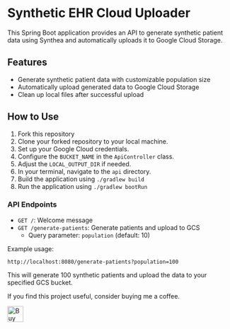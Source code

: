 # Synthetic EHR Cloud Uploader

This Spring Boot application provides an API to generate synthetic patient data using Synthea and automatically uploads it to Google Cloud Storage.

## Features

- Generate synthetic patient data with customizable population size
- Automatically upload generated data to Google Cloud Storage
- Clean up local files after successful upload

## How to Use

1. Fork this repository
2. Clone your forked repository to your local machine.
3. Set up your Google Cloud credentials.
4. Configure the `BUCKET_NAME` in the `ApiController` class.
5. Adjust the `LOCAL_OUTPUT_DIR` if needed.
6. In your terminal, navigate to the `api` directory.
7. Build the application using `./gradlew build`
8. Run the application using `./gradlew bootRun`

### API Endpoints

- `GET /`: Welcome message
- `GET /generate-patients`: Generate patients and upload to GCS
  - Query parameter: `population` (default: 10)

Example usage:
```
http://localhost:8080/generate-patients?population=100
```

This will generate 100 synthetic patients and upload the data to your specified GCS bucket.

If you find this project useful, consider buying me a coffee.

<a href='https://ko-fi.com/Q5Q811RI0C' target='_blank'><img height='36' style='border:0px;height:36px;' src='https://storage.ko-fi.com/cdn/kofi1.png?v=3' border='0' alt='Buy Me a Coffee at ko-fi.com' /></a>
